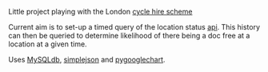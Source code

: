 Little project playing with the London [cycle hire scheme](http://www.tfl.gov.uk/roadusers/cycling/14808.aspx)      

Current aim is to set-up a timed query of the location status [api](http://bike-stats.co.uk/). This history can then be queried to determine likelihood of there being a doc free at a location at a given time.

Uses [MySQLdb](http://sourceforge.net/projects/mysql-python/), [simplejson](http://pypi.python.org/pypi/simplejson/) and [pygooglechart](http://pygooglechart.slowchop.com/).